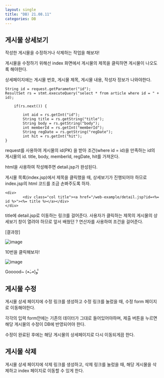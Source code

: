 ```yaml
---
layout: single
title: "DB) 21.08.11"
categories: DB
---
```

## 게시물 상세보기

작성한 게시물을 수정하거나 삭제하는 작업을 해보자!

게시물을 수정하기 위해선 index 화면에서 게시물의 제목을 클릭하면 게시물이 나오도록 해야한다.

상세페이지에는 게시물 번호, 게시물 제목, 게시물 내용, 작성자 정보가 나와야한다.

```
String id = request.getParameter("id");
ResultSet rs = stmt.executeQuery("select * from article where id = " + id);
	
	if(rs.next()) {
		
		int aid = rs.getInt("id");
		String title = rs.getString("title");
		String body = rs.getString("body");
		int memberId = rs.getInt("memberId");
		String regDate = rs.getString("regDate");
		int hit = rs.getInt("hit");
}
```
request를 사용하여 게시물의 id(PK) 을 받아 조건(where id = id)을 만족하는 id의 게시물의 id. title, body, memberId, regDate, hit를 가져온다.

html을 사용하여 작성해주면 detail.jsp가 완성된다.

게시물 목록(index.jsp)에서 제목을 클릭했을 때, 상세보기가 진행되어야 하므로 index.jsp의 html 코드를 조금 손봐주도록 하자.

```
<div>
		<div class="col title"><a href="/web-example/detail.jsp?id=<%= id %>"><%= title %></a></div>
</div>
```
title에 detail.jsp로 이동하는 링크를 걸어준다. 사용자가 클릭하는 제목의 게시물의 상세보기 창이 열려야 하므로 앞서 배웠던 ? 연산자를 사용하여 조건을 걸어준다.

[결과창]

![image](https://user-images.githubusercontent.com/52832956/129041602-133b9393-bc8c-4cdf-bb05-f6cdc7ca4670.png)

10번을 클릭해보자!

![image](https://user-images.githubusercontent.com/52832956/129041668-d0e83f30-92d3-45fb-b3e5-7fc35cc5c6c7.png)

Gooood~ (*•̀ᴗ•́*)و ̑̑

## 게시물 수정

게시물 상세 페이지에 수정 링크를 생성하고 수정 링크를 눌렀을 때, 수정 form 페이지로 이동해야한다.

각각의 입력 form안에는 기존의 데이터가 그대로 들어있어야하며, 제출 버튼을 누르면 해당 게시물의 수정이 DB에 반영되어야 한다.

수정이 완료된 후에는 해당 게시물의 상세페이지로 다시 이동되게끔 한다.

## 게시물 삭제

게시물 상세 페이지에 삭제 링크를 생성하고, 삭제 링크를 눌렀을 때, 해당 게시물을 삭제하고 index 페이지로 이동할 수 있게 한다.


